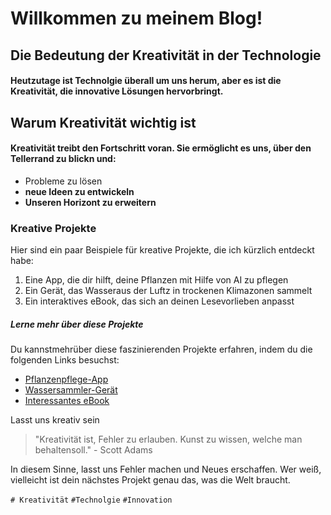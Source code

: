 # Willkommen zu meinem Blog!


## Die Bedeutung der Kreativität in der Technologie


  #### Heutzutage ist **Technolgie** überall um uns herum, aber es ist die Kreativität, die innovative Lösungen hervorbringt.

## Warum Kreativität wichtig ist

#### Kreativität treibt den Fortschritt voran. Sie ermöglicht es uns, über den Tellerrand zu blickn und:

* Probleme zu lösen
* **neue Ideen zu entwickeln**
* **Unseren Horizont zu erweitern**

### **Kreative Projekte**

Hier sind ein paar Beispiele für kreative Projekte, die ich kürzlich entdeckt habe:

1. Eine App, die dir hilft, deine Pflanzen mit Hilfe von AI zu pflegen
2. Ein Gerät, das Wasseraus der Luftz in trockenen Klimazonen sammelt
3. Ein interaktives eBook, das sich an deinen Lesevorlieben anpasst

##### **Lerne mehr über diese Projekte**

Du kannstmehrüber diese faszinierenden Projekte erfahren, indem du die folgenden Links besuchst:

 * [Pflanzenpflege-App](https://google.com)
 * [Wassersammler-Gerät]()
 * [Interessantes eBook]()

 Lasst uns kreativ sein

 >  "Kreativität ist, Fehler zu erlauben. Kunst zu wissen, welche man behaltensoll."   - Scott Adams

 In diesem Sinne, lasst uns Fehler machen und Neues erschaffen. Wer weiß, vielleicht ist dein nächstes Projekt genau das, was die Welt braucht.

 `# Kreativität` `#Technolgie` `#Innovation`

 
